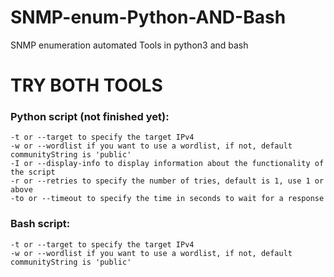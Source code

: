 # SNMP-enum-Python-AND-Bash
SNMP enumeration automated Tools in python3 and bash

<h1>TRY BOTH TOOLS</h1>

<h3>Python script (not finished yet):</h3>

```
-t or --target to specify the target IPv4
-w or --wordlist if you want to use a wordlist, if not, default communityString is 'public'
-I or --display-info to display information about the functionality of the script
-r or --retries to specify the number of tries, default is 1, use 1 or above
-to or --timeout to specify the time in seconds to wait for a response
```

<h3>Bash script:</h3>

```
-t or --target to specify the target IPv4
-w or --wordlist if you want to use a wordlist, if not, default communityString is 'public'
```
